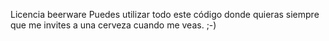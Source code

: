 Licencia beerware
Puedes utilizar todo este código donde quieras siempre que me invites a una cerveza cuando me veas.
;-)
